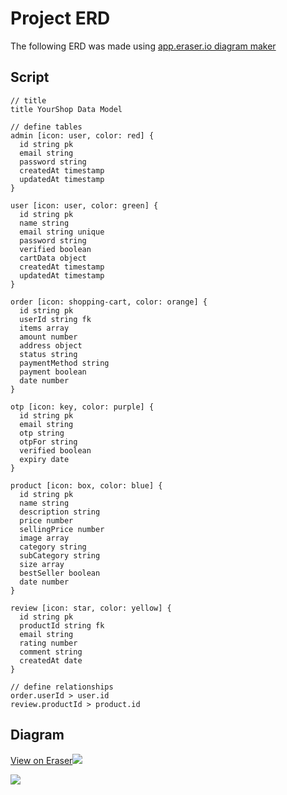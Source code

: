 # Project ERD

The following ERD was made using [app.eraser.io diagram maker](https://app.eraser.io/)

## Script

```
// title
title YourShop Data Model

// define tables
admin [icon: user, color: red] {
  id string pk
  email string
  password string
  createdAt timestamp
  updatedAt timestamp
}

user [icon: user, color: green] {
  id string pk
  name string
  email string unique
  password string
  verified boolean
  cartData object
  createdAt timestamp
  updatedAt timestamp
}

order [icon: shopping-cart, color: orange] {
  id string pk
  userId string fk
  items array
  amount number
  address object
  status string
  paymentMethod string
  payment boolean
  date number
}

otp [icon: key, color: purple] {
  id string pk
  email string
  otp string
  otpFor string
  verified boolean
  expiry date
}

product [icon: box, color: blue] {
  id string pk
  name string
  description string
  price number
  sellingPrice number
  image array
  category string
  subCategory string
  size array
  bestSeller boolean
  date number
}

review [icon: star, color: yellow] {
  id string pk
  productId string fk
  email string
  rating number
  comment string
  createdAt date
}

// define relationships
order.userId > user.id
review.productId > product.id
```


## Diagram
[View on Eraser![](https://app.eraser.io/workspace/qTuq4ldUqrpihQpGxU8x/preview?elements=yPniVPni-JMlctaqXI505Q&type=embed)](https://app.eraser.io/workspace/qTuq4ldUqrpihQpGxU8x?elements=yPniVPni-JMlctaqXI505Q)

<a href="[https://app.gleek.io/diagrams/1hurlKdEwlu_A8UrxRwwKg](https://app.eraser.io/workspace/qTuq4ldUqrpihQpGxU8x?origin=share)" target="_blank">
  <img src="[View on Eraser![](https://app.eraser.io/workspace/qTuq4ldUqrpihQpGxU8x/preview?elements=yPniVPni-JMlctaqXI505Q&type=embed)](https://app.eraser.io/workspace/qTuq4ldUqrpihQpGxU8x?elements=yPniVPni-JMlctaqXI505Q)" />
</a>
